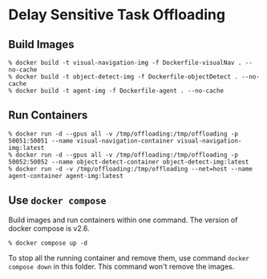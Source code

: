 # Delay Sensitive Task Offloading

## Build Images
```
% docker build -t visual-navigation-img -f Dockerfile-visualNav . --no-cache
% docker build -t object-detect-img -f Dockerfile-objectDetect . --no-cache
% docker build -t agent-img -f Dockerfile-agent . --no-cache
```

## Run Containers
```
% docker run -d --gpus all -v /tmp/offloading:/tmp/offloading -p 50051:50051 --name visual-navigation-container visual-navigation-img:latest
% docker run -d --gpus all -v /tmp/offloading:/tmp/offloading -p 50052:50052 --name object-detect-container object-detect-img:latest
% docker run -d -v /tmp/offloading:/tmp/offloading --net=host --name agent-container agent-img:latest
```

## Use `docker compose`
Build images and run containers within one command. The version of docker compose is v2.6.
```
% docker compose up -d
```
To stop all the running container and remove them, use command `docker compose down` in this folder. This command won't remove the images.
